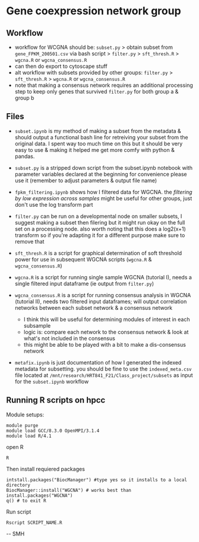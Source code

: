 # Gene coexpression network group

## Workflow

- workflow for WCGNA should be: `subset.py` > obtain subset from `gene_FPKM_200501.csv` via bash script > `filter.py` > `sft_thresh.R` > `wgcna.R` or `wgcna_consensus.R`
- can then do export to cytoscape stuff
- alt workflow with subsets provided by other groups: `filter.py` > `sft_thresh.R` > `wgcna.R` or `wgcna_consensus.R`
- note that making a consensus network requires an additional processing step to keep only genes that survived `filter.py` for both group a & group b 

## Files

- `subset.ipynb` is my method of making a subset from the metadata & should output a functional bash line for retreiving your subset from the original data. I spent way too much time on this but it should be very easy to use & making it helped me get more comfy with python & pandas.

- `subset.py` is a stripped down script from the subset.ipynb notebook with parameter variables declared at the beginning for convenience
please use it (remember to adjust parameters & output file name)

- `fpkm_filtering.ipynb` shows how I filtered data for WGCNA. the *filtering by low expression across samples* might be useful for other groups, just don't use the log transform part 

- `filter.py` can be run on a developmental node on smaller subsets, I suggest making a subset then filering but it might run okay on the full set on a processing node. also worth noting that this does a log2(x+1) transform so if you're adapting it for a different purpose make sure to remove that

- `sft_thresh.R` is a script for graphical determination of soft threshold power for use in subsequent WGCNA scripts (`wgcna.R` & `wgcna_consensus.R`)

- `wgcna.R` is a script for running single sample WGCNA (tutorial I), needs a single filtered input dataframe (ie output from `filter.py`)

- `wgcna_consensus.R` is a script for running consensus analysis in WGCNA (tutorial II), needs two filtered input dataframes; will output correlation networks between each subset network & a consensus network
	- I think this will be useful for determining modules of interest in each subsample 
	- logic is: compare each network to the consensus network & look at what's not included in the consensus
	- this might be able to be played with a bit to make a dis-consensus network

- `metafix.ipynb` is just documentation of how I generated the indexed metadata for subsetting. you should be fine to use the `indexed_meta.csv` file located at `/mnt/research/HRT841_F21/Class_project/subsets` as input for the `subset.ipynb` workflow


## Running R scripts on hpcc

Module setups:

```
module purge
module load GCC/8.3.0 OpenMPI/3.1.4
module load R/4.1
```

open R 

```
R
```

Then install requiered packages

```
intstall.packages("BiocManager") #type yes so it installs to a local directory 
BiocManager::install("WGCNA") # works best than install.packages("WGCNA") 
q() # to exit R
```
Run script

```
Rscript SCRIPT_NAME.R
```


-- SMH
